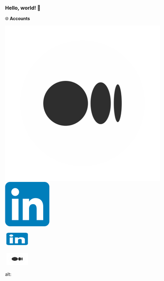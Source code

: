 ### Hello, world! 👋

🌐 **Accounts**
<p align="left">
  
[![Medium Badge](./img/medium.svg)](https://medium.com/@bugrasimsek) 
[![Linkedin Badge](./img/linkedin.svg)](https://www.linkedin.com/in/bugra-simsek/) 

[<img title="Linkedin" alt="Linkedin" src="https://raw.githubusercontent.com/bugrasimsek/bugrasimsek/420f91f15f83b3869d4cb6d45c5fd3f5b77511cb/img/linkedin.svg" width="70" height="40" style="vertical-align:down; margin:4px"/>][linkedin]
	
[<img title="Medium" alt="Medium" src="https://raw.githubusercontent.com/bugrasimsek/bugrasimsek/081083bd7fe54f758514240d33ba08546bd84f99/img/medium.svg" width="70" height="40" style="vertical-align:down; margin:4px"/>][medium]	

alt: 

[medium]: https://medium.com/@bugrasimsek
[linkedin]:https://www.linkedin.com/in/bugra-simsek/
